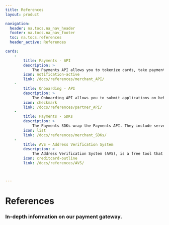 ```yaml
---
title: References
layout: product

navigation:
  header: na.tocs.na_nav_header
  footer: na.tocs.na_nav_footer
  toc: na.tocs.references
  header_active: References

cards:
    -                
        title: Payments - API
        description: >
            The Payments API allows you to tokenize cards, take payments, store customer data and query transactions.
        icon: notification-active
        link: /docs/references/merchant_API/
    -
        title: Onboarding - API
        description: >
            The Onboarding API allows you to submit applications on behalf of sub-merchants.
        icon: checkmark
        link: /docs/references/partner_API/
    -
        title: Payments - SDKs
        description: >
            The Payments SDKs wrap the Payments API. They include server, mobile and browser SDKs.
        icon: list
        link: /docs/references/merchant_SDKs/
    -
        title: AVS – Address Verification System
        description: >
            The Address Verification System (AVS), is a free tool that compares customer-submitted order information against bank databases.
        icon: creditcard-outline
        link: /docs/references/AVS/



---
```


# References

### In-depth information on our payment gateway.
